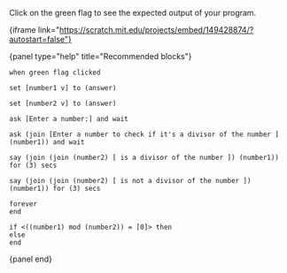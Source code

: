 Click on the green flag to see the expected output of your program.

{iframe link="https://scratch.mit.edu/projects/embed/149428874/?autostart=false"}

{panel type="help" title="Recommended blocks"}

```scratch:split:random
when green flag clicked
```

```scratch:split:random
set [number1 v] to (answer)

set [number2 v] to (answer)
```

```scratch:split:random
ask [Enter a number:] and wait

ask (join [Enter a number to check if it's a divisor of the number ] (number1)) and wait
```

```scratch:split:random
say (join (join (number2) [ is a divisor of the number ]) (number1)) for (3) secs

say (join (join (number2) [ is not a divisor of the number ]) (number1)) for (3) secs
```

```scratch:split:random
forever
end

if <((number1) mod (number2)) = [0]> then
else
end
```

{panel end}
